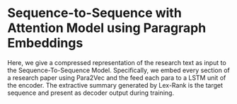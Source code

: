 # Sequence-to-Sequence with Attention Model using Paragraph Embeddings

Here, we give a compressed representation of the research text as input to the Sequence-To-Sequence Model. Specifically, we embed every section of a research paper using Para2Vec and the feed each para to a LSTM unit of the encoder. The extractive summary generated by Lex-Rank is the target sequence and present as decoder output during training.